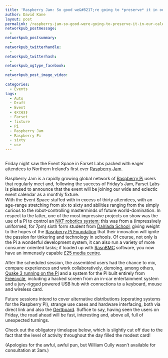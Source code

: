 ```yaml
---
title: 'Raspberry Jam: So good we&#8217;re going to *preserve* it in our calendar'
author: David Kane
layout: post
permalink: /raspberry-jam-so-good-were-going-to-preserve-it-in-our-calendar/
networkpub_postmessage:
  - 
networkpub_postsummary:
  - 
networkpub_twitterhandle:
  - 
networkpub_twitterhash:
  - 
networkpub_ogtype_facebook:
  - 
networkpub_post_image_video:
  - 
categories:
  - Events
tags:
  - Auto
  - Draft
  - Event
  - excess
  - Farset
  - fixture
  - Pi
  - Raspberry Jam
  - Raspberry Pi
  - sixty
  - use
---
```

[<img class="size-medium wp-image-911 alignleft" title="IMG_3414 (Medium)" src="http://i2.wp.com/farsetlabs.org.uk/blog/wp-content/uploads/2012/12/IMG_3414-Medium-300x200.jpg?fit=300%2C200" alt="" data-recalc-dims="1" />][1]

Friday night saw the Event Space in Farset Labs packed with eager attendees to Northern Ireland’s first ever [Raspberry Jam](raspberryjam.org.uk/what-is-raspberryjam/).

Raspberry Jam is a rapidly growing global network of [Raspberry Pi](http://www.raspberrypi.org/faqs) users that regularly meet and, following the success of Friday’s Jam, Farset Labs is pleased to announce that the event will be joining our wide and eclectic event calendar as a monthly fixture.  
With the Event Space stuffed with in excess of thirty attendees, with an age-range stretching from six to sixty and abilities ranging from the simply curious to the robot-controlling masterminds of future world-domination. In respect to the latter, one of the most impressive projects on show was the use of a Pi to control an [NXT robotics system](http://mindstorms.lego.com/en-gb/default.aspx?icmp=COUKFR26MINDSTORMS); this was from a (impressively uniformed, for 7pm) sixth form student from [Dalriada School](http://www.dalriadaschool.com/), giving weight to the hopes of the [Raspberry Pi Foundation](http://www.raspberrypi.org/about) that their innovation will ignite the passion for tinkering and technology in schools. Of course, not only is the Pi a wonderful development system, it can also run a variety of more consumer oriented tasks; if loaded up with [RaspBMC](http://www.raspbmc.com/) software, you now have an immensely capable [£25 media centre](http://www.linuxuser.co.uk/features/raspberry-pi-media-centre-tutorial).

[<img class="size-medium wp-image-912 alignright" title="IMG_3403 (Medium)" src="http://i2.wp.com/farsetlabs.org.uk/blog/wp-content/uploads/2012/12/IMG_3403-Medium-300x200.jpg?fit=300%2C200" alt="" data-recalc-dims="1" />][2]After the scheduled session, the assembled users had the chance to mix, compare experiences and work collaboratively, demoing, among others, [Quake 3 running on the Pi](http://www.raspberrypi.org/phpBB3/viewtopic.php?f=78&t=18853) and a system for the Pi built entirely from [Freecycle](http://www.uk.freecycle.org/), including a hacked screen from an in-car entertainment system and a jury-rigged powered USB hub with connections to a keyboard, mouse and wireless card.

Future sessions intend to cover alternative distributions (operating systems for the Raspberry Pi), strange use cases and hardware interfacing, both via direct link and also the [Gertboard](https://projects.drogon.net/raspberry-pi/gertboard/). Suffice to say, having seen the users on Friday, the road ahead will be fast, interesting and, above all, full of unexpected turnings.

Check out the obligatory timelapse below, which is slightly cut off due to the fact that the level of activity throughout the day filled the modest card!

(Apologies for the awful, awful pun, but William Cully wasn&#8217;t available for consultation at 3am.)

<span class='embed-youtube' style='text-align:center; display: block;'></span>

 [1]: http://i1.wp.com/farsetlabs.org.uk/blog/wp-content/uploads/2012/12/IMG_3414-Medium.jpg
 [2]: http://i1.wp.com/farsetlabs.org.uk/blog/wp-content/uploads/2012/12/IMG_3403-Medium.jpg
